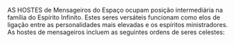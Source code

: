 ﻿AS HOSTES de Mensageiros do Espaço ocupam posição intermediária na família do Espírito Infinito. Estes seres versáteis funcionam como elos de ligação entre as personalidades mais elevadas e os espíritos ministradores. As hostes de mensageiros incluem as seguintes ordens de seres celestes:<BR><BR><BR><BR>